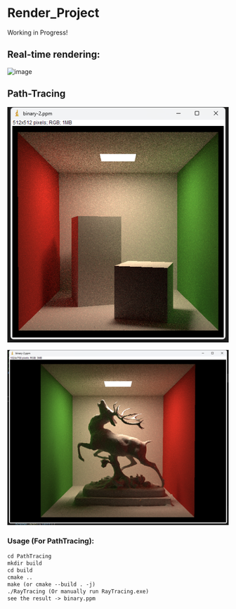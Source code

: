 # Render_Project

Working in Progress!

## Real-time rendering:
![image](https://github.com/BREVIC3PS/Render_Project/blob/master/Render_Project_Demos-original-original.gif)

## Path-Tracing
![image](https://github.com/BREVIC3PS/Render_Project/blob/master/PathTracing/Demo/1.png)

![image](https://github.com/BREVIC3PS/Render_Project/blob/master/PathTracing/Demo/2.png)

### Usage (For PathTracing):
```
cd PathTracing
mkdir build
cd build
cmake ..
make (or cmake --build . -j)
./RayTracing (Or manually run RayTracing.exe)
see the result -> binary.ppm
```